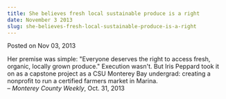 ```yaml
---
title: She believes fresh local sustainable produce is a right
date: November 3 2013
slug: she-believes-fresh-local-sustainable-produce-is-a-right
---
```


 



<span class="date">Posted on Nov 03, 2013    </span>
<p>Her premise was simple: &quot;Everyone deserves the right to access
fresh, organic, locally grown produce.&quot; Execution wasn&apos;t. But Iris
Peppard took it on as a capstone project as a CSU Monterey Bay
undergrad: creating a nonprofit to run a certified farmers market
in Marina.<br>
&#x2013; <em>Monterey County Weekly</em>, Oct. 31, 2013</br></p>





```
